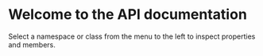 # Welcome to the API documentation
Select a namespace or class from the menu to the left to inspect properties and members.
